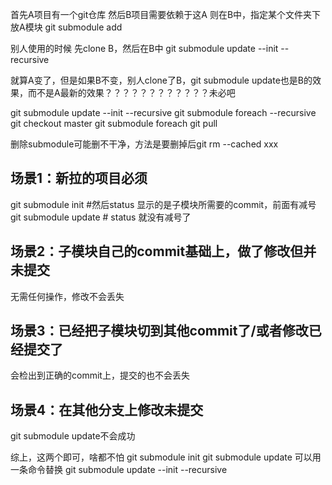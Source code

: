 首先A项目有一个git仓库
然后B项目需要依赖于这A
则在B中，指定某个文件夹下放A模块
git submodule add <git address of A> <path in B>




别人使用的时候
先clone B，然后在B中
git submodule update --init --recursive


就算A变了，但是如果B不变，别人clone了B，git submodule update也是B的效果，而不是A最新的效果？？？？？？？？？？？？未必吧

git submodule update --init --recursive
git submodule foreach --recursive git checkout master
git submodule foreach git pull


删除submodule可能删不干净，方法是要删掉后git rm --cached xxx


## 场景1：新拉的项目必须
git submodule init #然后status 显示的是子模块所需要的commit，前面有减号
git submodule update # status 就没有减号了

## 场景2：子模块自己的commit基础上，做了修改但并未提交
无需任何操作，修改不会丢失

## 场景3：已经把子模块切到其他commit了/或者修改已经提交了
会检出到正确的commit上，提交的也不会丢失

## 场景4：在其他分支上修改未提交
git submodule update不会成功

综上，这两个即可，啥都不怕
git submodule init
git submodule update
可以用一条命令替换
git submodule update --init --recursive